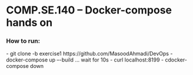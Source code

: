 # COMP.SE.140 – Docker-compose hands on

<h3 align="left">How to run:</h3>
- git clone -b exercise1 https://github.com/MasoodAhmadi/DevOps
- docker-compose up –-build 
  … wait for 10s
- curl localhost:8199
- cdocker-compose down